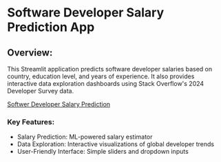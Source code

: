 # Software Developer Salary Prediction App
## Overview:
This Streamlit application predicts software developer salaries based on country, education level, and years of experience. It also provides interactive data exploration dashboards using Stack Overflow's 2024 Developer Survey data.

[Softwer Developer Salary Prediction](https://ml-web-app-dzefxzjgce2krfmyqma3tl.streamlit.app)

### Key Features:
- Salary Prediction: ML-powered salary estimator
- Data Exploration: Interactive visualizations of global developer trends
- User-Friendly Interface: Simple sliders and dropdown inputs
